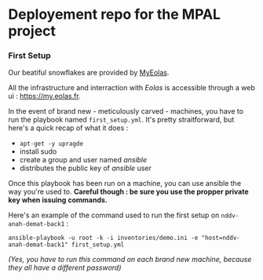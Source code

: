 # Deployement repo for the MPAL project

### First Setup
Our beatiful snowflakes are provided by [MyEolas](https://www.eolas.fr/).

All the infrastructure and interraction with _Eolas_ is accessible through a web ui : https://my.eolas.fr.

In the event of brand new - meticulously
carved - machines, you have to run the playbook named `first_setup.yml`. It's pretty straitforward, but here's a quick recap of what it does :
   - `apt-get -y upragde`
   - install sudo
   - create a group and user named _ansible_
   - distributes the public key of _ansible_ user

Once this playbook has been run on a machine, you can use ansible the way you're used to.
**Careful though : be sure you use the propper private key when issuing commands.**

Here's an example of the command used to run the first setup on `nddv-anah-demat-back1` :

```ansible-playbook -u root -k -i inventories/demo.ini -e "host=nddv-anah-demat-back1" first_setup.yml```

_(Yes, you have to run this command on each brand new machine, because they all have a different password)_

